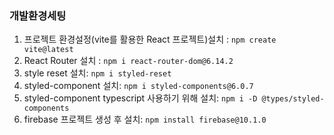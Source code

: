 
### 개발환경세팅

1. 프로젝트 환경설정(vite를 활용한 React 프로젝트)설치 : `npm create vite@latest`
2. React Router 설치 : `npm i react-router-dom@6.14.2`
3. style reset 설치: `npm i styled-reset`
4. styled-component 설치: `npm i styled-components@6.0.7`
5. styled-component typescript 사용하기 위해 설치: `npm i -D @types/styled-components`
6. firebase 프로젝트 생성 후 설치: `npm install firebase@10.1.0`
